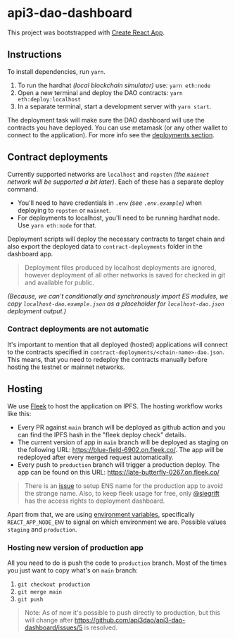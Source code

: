 # api3-dao-dashboard

This project was bootstrapped with [Create React App](https://github.com/facebook/create-react-app).

## Instructions

To install dependencies, run `yarn`.

1. To run the hardhat _(local blockchain simulator)_ use: `yarn eth:node`
2. Open a new terminal and deploy the DAO contracts: `yarn eth:deploy:localhost`
3. In a separate terminal, start a development server with `yarn start`.

The deployment task will make sure the DAO dashboard will use the contracts you have deployed.
You can use metamask (or any other wallet to connect to the application).
For more info see the [deployments section](#contract-deployments).

## Contract deployments

Currently supported networks are `localhost` and `ropsten` _(the `mainnet` network will be supported a bit later)_. Each
of these has a separate deploy command.

- You'll need to have credentials in `.env` _(see `.env.example`)_ when deploying to `ropsten` or `mainnet`.
- For deployments to localhost, you'll need to be running hardhat node. Use `yarn eth:node` for that.

Deployment scripts will deploy the necessary contracts to target chain and also export the deployed data to
`contract-deployments` folder in the dashboard app.

> Deployment files produced by localhost deployments are ignored, however deployment of all other networks is saved for
> checked in git and available for public.

_(Because, we can't conditionally and synchronously import ES modules, we copy `localhost-dao.example.json` as a
placeholder for `localhost-dao.json` deployment output.)_

### Contract deployments are not automatic

It's important to mention that all deployed (hosted) applications will connect to the contracts specified in
`contract-deployments/<chain-name>-dao.json`. This means, that you need to redeploy the contracts manually before
hosting the testnet or mainnet networks.

## Hosting

We use [Fleek](https://fleek.co/) to host the application on IPFS. The hosting workflow works like this:

- Every PR against `main` branch will be deployed as github action and you can find the IPFS hash in the "fleek deploy
  check" details.
- The current version of app in `main` branch will be deployed as staging on the following URL:
  https://blue-field-6902.on.fleek.co/. The app will be redeployed after every merged request automatically.
- Every push to `production` branch will trigger a production deploy. The app can be found on this URL:
  https://late-butterfly-0267.on.fleek.co/

> There is an [issue](https://github.com/api3dao/api3-dao-dashboard/issues/2) to setup ENS name for the production app
> to avoid the strange name. Also, to keep fleek usage for free, only [@siegrift](https://github.com/Siegrift) has the
> access rights to deployment dashboard.

Apart from that, we are using [environment
variables](https://create-react-app.dev/docs/adding-custom-environment-variables/), specifically `REACT_APP_NODE_ENV` to
signal on which environment we are. Possible values `staging` and `production`.

### Hosting new version of production app

All you need to do is push the code to `production` branch. Most of the times you just want to copy what's on `main`
branch:

1. `git checkout production`
2. `git merge main`
3. `git push`

> Note: As of now it's possible to push directly to production, but this will change after
> https://github.com/api3dao/api3-dao-dashboard/issues/5 is resolved.
